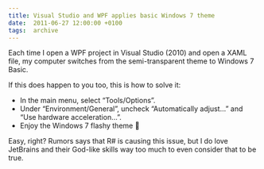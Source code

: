 ```yaml
---
title: Visual Studio and WPF applies basic Windows 7 theme
date:  2011-06-27 12:00:00 +0100
tags:  archive
---
```


Each time I open a WPF project in Visual Studio (2010) and open a XAML file,
my computer switches from the semi-transparent theme to Windows 7 Basic.

If this does happen to you too, this is how to solve it:

- In the main menu, select “Tools/Options”.
- Under “Environment/General”, uncheck “Automatically adjust…” and “Use hardware acceleration…”.
- Enjoy the Windows 7 flashy theme 🙂

Easy, right? Rumors says that R# is causing this issue, but I do love JetBrains
and their God-like skills way too much to even consider that to be true.